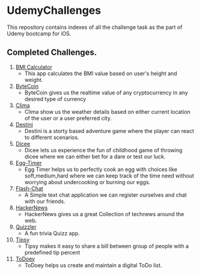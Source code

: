 # UdemyChallenges
This repository contains indexes of all the challenge task as the part of Udemy bootcamp for iOS.

## Completed Challenges.

1. [BMI Calculator](https://github.com/SanthoshKumar74/BMI-Calculator) 
   - This app calculates the BMI value based on user's height and weight.
2. [ByteCoin](https://github.com/SanthoshKumar74/ByteCoin)
   - ByteCoin gives us the realtime value of any cryptocurrency in any desired type of currency
3. [Clima](https://github.com/SanthoshKumar74/Clima)
   - Clima show us the weather details based on either current location of the user or a user preferred city.
4. [Destini](https://github.com/SanthoshKumar74/Destini)
   - Destini is a storty based adventure game where the player can react to different scenarios.
5. [Dicee](https://github.com/SanthoshKumar74/Dicee)
   - Dicee lets us experience the fun of childhood game of throwing dicee where we can either bet for a dare or test our luck.
6. [Egg-Timer](https://github.com/SanthoshKumar74/Egg-Timer)
   - Egg Timer helps us to perfectly cook an egg with choices like soft,medium,hard where we can keep track of the time need without worrying about undercooking or burning our eggs.
7. [Flash-Chat](https://github.com/SanthoshKumar74/Flash-Chat)
   - A Simple text chat application we can register ourselves and chat with our friends.
8. [HackerNews](https://github.com/SanthoshKumar74/HackerNews)
   - HackerNews gives us a great Collection of technews around the web.
9. [Quizzler](https://github.com/SanthoshKumar74/Quizzler)
   - A fun trivia Quizz app.
10. [Tipsy](https://github.com/SanthoshKumar74/Tipsy)
    - Tipsy makes it easy to share a bill between group of people with a predefined tip percent
11. [ToDoey](https://github.com/SanthoshKumar74/ToDoey)
    - ToDoey helps us create and maintain a digital ToDo list.
